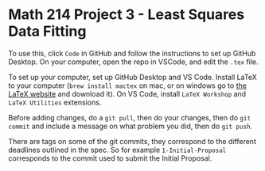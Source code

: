 # Math 214 Project 3 - Least Squares Data Fitting

To use this, click ```Code``` in GitHub and follow the instructions to set up GitHub Desktop. On your computer, open the repo in VSCode, and edit the ```.tex``` file.

To set up your computer, set up GitHub Desktop and VS Code. Install LaTeX to your computer (```brew install mactex``` on mac, or on windows go to [the LaTeX website](https://www.latex-project.org/get/) and download it). On VS Code, install ```LaTeX Workshop``` and ```LaTeX Utilities``` extensions.

Before adding changes, do a ```git pull```, then do your changes, then do ```git commit``` and include a message on what problem you did, then do ```git push```.

There are tags on some of the git commits, they correspond to the different deadlines outlined in the spec. So for example ```1-Initial-Proposal``` corresponds to the commit used to submit the Initial Proposal.
